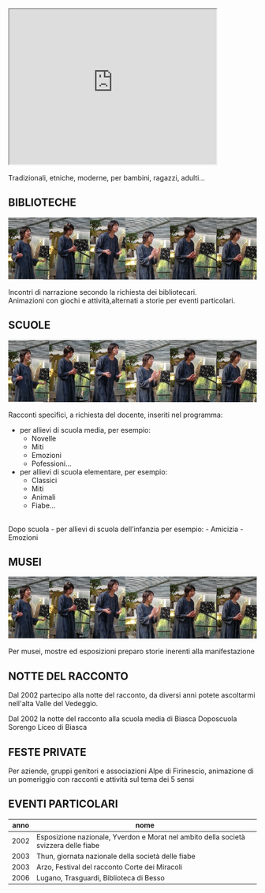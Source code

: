 <iframe width="420" height="315"
  src="https://www.youtube.com/embed/3XfKCpA2L1Y">
</iframe>



Tradizionali, etniche, moderne, per bambini, ragazzi, adulti... 


## BIBLIOTECHE
![](img/sequenza.png)

Incontri di narrazione secondo la richiesta dei bibliotecari. 
<br>
Animazioni con giochi e attivit&agrave;,alternati a storie per eventi particolari.

## SCUOLE
![](img/sequenza.png)

Racconti specifici, a richiesta del docente, inseriti nel programma:

- per allievi di scuola media, per esempio: 
    - Novelle
    - Miti
    - Emozioni
    - Pofessioni...
- per allievi di scuola elementare, per esempio: 
    - Classici
    - Miti
    - Animali
    - Fiabe...
<br>
Dopo scuola 
- per allievi di scuola dell’infanzia per esempio: 
    - Amicizia
    - Emozioni
                                                  
## MUSEI
![](img/sequenza.png)

Per musei, mostre ed esposizioni preparo storie inerenti alla manifestazione

## NOTTE DEL RACCONTO
Dal 2002 partecipo alla notte del racconto, da diversi anni potete ascoltarmi nell&apos;alta Valle del Vedeggio.

Dal 2002 la notte del racconto alla scuola media di Biasca
Doposcuola Sorengo
Liceo di Biasca


## FESTE PRIVATE

Per aziende, gruppi genitori e associazioni 
Alpe di Firinescio, animazione di un pomeriggio con racconti e attivit&agrave; sul tema dei 5 sensi

## EVENTI PARTICOLARI
| anno | nome |
|------|------|
|2002 |  Esposizione nazionale, Yverdon e Morat nel ambito della societ&agrave; svizzera delle fiabe |
|2003 |  Thun, giornata nazionale della societ&agrave; delle fiabe |
|2003 |  Arzo, Festival del racconto Corte dei Miracoli |
|2006 |  Lugano, Trasguardi, Biblioteca di Besso |
